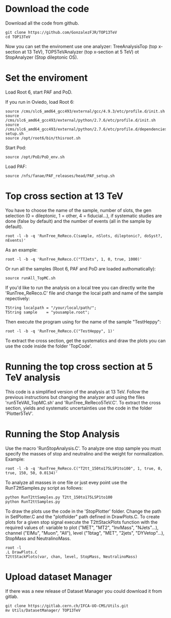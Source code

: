Download the code
====

Download all the code from github.

    git clone https://github.com/GonzalezFJR/TOP13TeV
    cd TOP13TeV



Now you can set the enviroment use one analyzer: TreeAnalysisTop (top x-section at 13 TeV), TOP5TeVAnalyzer (top x-section at 5 TeV) ot StopAnalyzer (Stop dileptonic OS).


Set the enviroment
====

Load Root 6, start PAF and PoD.

If you run in Oviedo, load Root 6:

    source /cms/slc6_amd64_gcc493/external/gcc/4.9.3/etc/profile.d/init.sh
    source /cms/slc6_amd64_gcc493/external/python/2.7.6/etc/profile.d/init.sh
    source /cms/slc6_amd64_gcc493/external/python/2.7.6/etc/profile.d/dependencies-setup.sh
    source /opt/root6/bin/thisroot.sh
    
Start Pod:

    source /opt/PoD/PoD_env.sh
  
Load PAF:

    source /nfs/fanae/PAF_releases/head/PAF_setup.sh
  
  
Top cross section at 13 TeV
====

You have to choose the name of the sample, number of slots, the gen selection (0 = dileptonic, 1 = other, 4 = fiducial...), if systematic studies are done (false by default) and the number of events (all in the sample by default).

    root -l -b -q 'RunTree_ReReco.C(sample, nSlots, dileptonic?, doSyst?, nEvents)'

As an example:

    root -l -b -q 'RunTree_ReReco.C("TTJets", 1, 0, true, 1000)'

Or run all the samples (Root 6, PAF and PoD are loaded authomatically):

    source runAll_TopMC.sh


If you'd like to run the analysis on a local tree you can directly write the 'RunTree_ReReco.C' file and change the local path and name of the sample repectively:

    TString localpath = "/your/local/path/";
    TString sample    = "yousample.root";

Then execute the program using for the name of the sample "TestHeppy":

    root -l -b -q 'RunTree_ReReco.C("TestHeppy", 1)'
    
To extract the cross section, get the systematics and draw the plots you can use the code inside the folder 'TopCode'.

    
Running the top cross section at 5 TeV analysis
====

This code is a simplified version of the analysis at 13 TeV. Follow the previous instructions but changing the analyzer and using the files 'run5TeVAll_TopMC.sh' and 'RunTree_ReReco5TeV.C'. To extract the cross section, yields and systematic uncertainties use the code in the folder 'Plotter5TeV'.


Running the Stop Analysis
====

Use the macro 'RunStopAnalysis.C'. To analyze one stop sample you must specify the masses of stop and neutralino and the weight for normalization. Example:

    root -l -b -q 'RunTree_ReReco.C("T2tt_150to175LSP1to100", 1, true, 0, true, 150, 50, 0.0134)'
    
To analyze all masses in one file or just evey point use the RunT2ttSamples.py script as follows:

    python RunT2ttSamples.py T2tt_150to175LSP1to100
    python RunT2ttSamples.py

    
To draw the plots use the code in the 'StopPlotter' folder. Change the path in SetPlotter.C and the "plotfolder" path defined in DrawPlots.C. To create plots for a given stop signal execute the T2ttStackPlots function with the required values of: variable to plot ("MET", "MT2", "InvMass", "NJets"...), channel ("ElMu", "Muon", "All"), level ("1btag", "MET", "2jets", "DYVetop"...), StopMass and NeutralinoMass. 

    root -l
    .L DrawPlots.C
    T2ttStackPlots(var, chan, level, StopMass, NeutralinoMass)


Upload dataset Manager
====
    
If there was a new release of Dataset Manager you could download it from gitlab.

    git clone https://gitlab.cern.ch/IFCA-UO-CMS/Utils.git
    mv Utils/DatasetManager/ TOP13TeV

